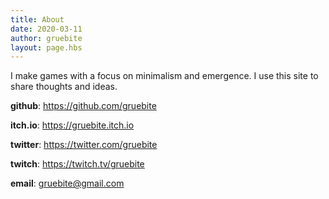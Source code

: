 ```yaml
---
title: About
date: 2020-03-11
author: gruebite
layout: page.hbs
---
```

I make games with a focus on minimalism and emergence. I use this site to share thoughts and ideas.

**github**: https://github.com/gruebite

**itch.io**: https://gruebite.itch.io

**twitter**: https://twitter.com/gruebite

**twitch**: https://twitch.tv/gruebite

**email**: gruebite@gmail.com